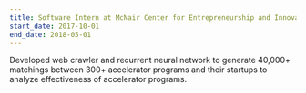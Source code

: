 ```yaml
---
title: Software Intern at McNair Center for Entrepreneurship and Innovation
start_date: 2017-10-01
end_date: 2018-05-01
---
```


Developed web crawler and recurrent neural network to generate 40,000+ matchings between
300+ accelerator programs and their startups to analyze effectiveness of accelerator programs.